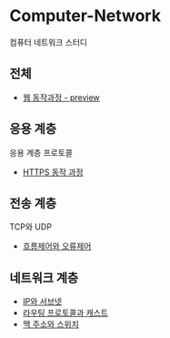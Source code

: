 # Computer-Network
컴퓨터 네트워크 스터디

## 전체
- [웹 동작과정 - preview](web-process.md)  

## 응용 계층
응용 계층 프로토콜  
- [HTTPS 동작 과정](https.md)  

## 전송 계층
TCP와 UDP  
- [흐름제어와 오류제어](tcp-혼잡제어-흐름제어.md)  

## 네트워크 계층
- [IP와 서브넷](ip-subnet.md)  
- [라우팅 프로토콜과 캐스트](routing-protocol.md)
- [맥 주소와 스위치](mac-address-packet-switch.md)
